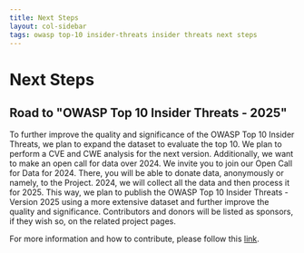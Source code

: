 ```yaml
---
title: Next Steps
layout: col-sidebar
tags: owasp top-10 insider-threats insider threats next steps
---
```


# Next Steps

## Road to "OWASP Top 10 Insider Threats - 2025"
To further improve the quality and significance of the OWASP Top 10 Insider Threats, we plan to expand the dataset to evaluate the top 10.
We plan to perform a CVE and CWE analysis for the next version.
Additionally, we want to make an open call for data over 2024.
We invite you to join our Open Call for Data for 2024. There, you will be able to donate data, anonymously or namely, to the Project. 2024, we will collect all the data and then process it for 2025. This way, we plan to publish the OWASP Top 10 Insider Threats - Version 2025 using a more extensive dataset and further improve the quality and significance.
Contributors and donors will be listed as sponsors, if they wish so, on the related project pages. 

For more information and how to contribute, please follow this [link](./INT_2023-Open_Call_for_Data.md).

